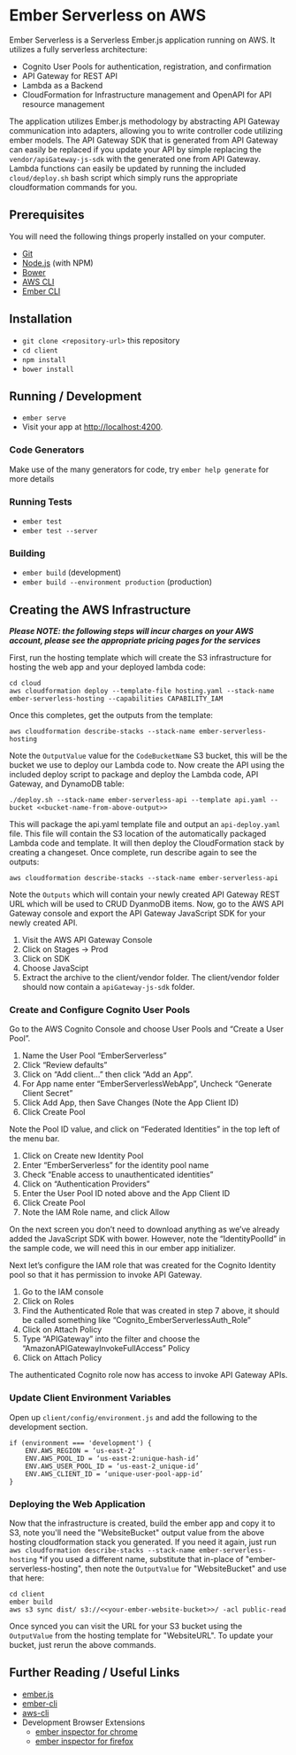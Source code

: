 # Ember Serverless on AWS

Ember Serverless is a Serverless Ember.js application running on AWS. It utilizes a fully serverless architecture:

 - Cognito User Pools for authentication, registration, and confirmation
 - API Gateway for REST API 
 - Lambda as a Backend
 - CloudFormation for Infrastructure management and OpenAPI for API resource management

The application utilizes Ember.js methodology by abstracting API Gateway communication into adapters, allowing you to write controller code utilizing ember models. The API Gateway SDK that is generated from API Gateway can easily be replaced if you update your API by simple replacing the `vendor/apiGateway-js-sdk` with the generated one from API Gateway. Lambda functions can easily be updated by running the included `cloud/deploy.sh` bash script which simply runs the appropriate cloudformation commands for you.

## Prerequisites

You will need the following things properly installed on your computer.

* [Git](https://git-scm.com/)
* [Node.js](https://nodejs.org/) (with NPM)
* [Bower](https://bower.io/)
* [AWS CLI](https://aws.amazon.com/cli)
* [Ember CLI](https://ember-cli.com/)

## Installation

* `git clone <repository-url>` this repository
* `cd client`
* `npm install`
* `bower install`

## Running / Development

* `ember serve`
* Visit your app at [http://localhost:4200](http://localhost:4200).

### Code Generators

Make use of the many generators for code, try `ember help generate` for more details

### Running Tests

* `ember test`
* `ember test --server`

### Building

* `ember build` (development)
* `ember build --environment production` (production)

## Creating the AWS Infrastructure

***Please NOTE: the following steps will incur charges on your AWS account, please see the appropriate pricing pages for the services***

First, run the hosting template which will create the S3 infrastructure for hosting the web app and your deployed lambda code:

    cd cloud
    aws cloudformation deploy --template-file hosting.yaml --stack-name ember-serverless-hosting --capabilities CAPABILITY_IAM

Once this completes, get the outputs from the template:

    aws cloudformation describe-stacks --stack-name ember-serverless-hosting

Note the `OutputValue` value for the `CodeBucketName` S3 bucket, this will be the bucket we use to deploy our Lambda code to. Now create the API using the included deploy script to package and deploy the Lambda code, API Gateway, and DynamoDB table:

    ./deploy.sh --stack-name ember-serverless-api --template api.yaml --bucket <<bucket-name-from-above-output>>

This will package the api.yaml template file and output an `api-deploy.yaml` file. This file will contain the S3 location of the automatically packaged Lambda code and template. It will then deploy the CloudFormation stack by creating a changeset. Once complete, run describe again to see the outputs:

    aws cloudformation describe-stacks --stack-name ember-serverless-api

Note the `Outputs` which will contain your newly created API Gateway REST URL which will be used to CRUD DyanmoDB items. Now, go to the AWS API Gateway console and export the API Gateway JavaScript SDK for your newly created API.  

 1. Visit the AWS API Gateway Console
 2. Click on Stages -> Prod
 3. Click on SDK
 4. Choose JavaScipt
 5. Extract the archive to the client/vendor folder. The client/vendor folder should now contain a `apiGateway-js-sdk` folder.

### Create and Configure Cognito User Pools

Go to the AWS Cognito Console and choose User Pools and “Create a User Pool”. 

1.	Name the User Pool “EmberServerless” 
2.	Click “Review defaults”
3.	Click on “Add client…” then click “Add an App”. 
4.	For App name enter “EmberServerlessWebApp”, Uncheck “Generate Client Secret” 
5.	Click Add App, then Save Changes (Note the App Client ID)
6.	Click Create Pool

Note the Pool ID value, and click on “Federated Identities” in the top left of the menu bar. 

1.	Click on Create new Identity Pool
2.	Enter “EmberServerless” for the identity pool name
3.	Check “Enable access to unauthenticated identities”
4.	Click on “Authentication Providers” 
5.	Enter the User Pool ID noted above and the App Client ID
6.	Click Create Pool 
7.	Note the IAM Role name, and click Allow

On the next screen you don’t need to download anything as we’ve already added the JavaScript SDK with bower. However, note the “IdentityPoolId” in the sample code, we will need this in our ember app initializer.

Next let’s configure the IAM role that was created for the Cognito Identity pool so that it has permission to invoke API Gateway. 

1.	Go to the IAM console
2.	Click on Roles
3.	Find the Authenticated Role that was created in step 7 above, it should be called something like “Cognito_EmberServerlessAuth_Role”
4.	Click on Attach Policy
5.	Type “APIGateway” into the filter and choose the “AmazonAPIGatewayInvokeFullAccess” Policy
6.	Click on Attach Policy

The authenticated Cognito role now has access to invoke API Gateway APIs. 

### Update Client Environment Variables

Open up `client/config/environment.js` and add the following to the development section.

    if (environment === 'development') {
        ENV.AWS_REGION = ‘us-east-2’
	    ENV.AWS_POOL_ID = ‘us-east-2:unique-hash-id’
	    ENV.AWS_USER_POOL_ID = ‘us-east-2_unique-id’
	    ENV.AWS_CLIENT_ID = ‘unique-user-pool-app-id’
    }


### Deploying the Web Application

Now that the infrastructure is created, build the ember app and copy it to S3, note you'll need the "WebsiteBucket" output value from the above hosting cloudformation stack you generated. If you need it again, just run `aws cloudformation describe-stacks --stack-name ember-serverless-hosting` *if you used a different name, substitute that in-place of "ember-serverless-hosting", then note the `OutputValue` for "WebsiteBucket" and use that here:

    cd client
    ember build
    aws s3 sync dist/ s3://<<your-ember-website-bucket>>/ -acl public-read

Once synced you can visit the URL for your S3 bucket using the `OutputValue` from the hosting template for "WebsiteURL". To update your bucket, just rerun the above commands.

## Further Reading / Useful Links

* [ember.js](http://emberjs.com/)
* [ember-cli](https://ember-cli.com/)
* [aws-cli](https://aws.amazon.com/cli)
* Development Browser Extensions
  * [ember inspector for chrome](https://chrome.google.com/webstore/detail/ember-inspector/bmdblncegkenkacieihfhpjfppoconhi)
  * [ember inspector for firefox](https://addons.mozilla.org/en-US/firefox/addon/ember-inspector/)
